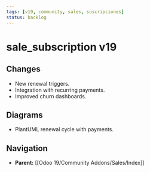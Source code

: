 ```yaml
---
tags: [v19, community, sales, suscripciones]
status: backlog
---
```

# sale_subscription v19

## Changes
- New renewal triggers.
- Integration with recurring payments.
- Improved churn dashboards.

## Diagrams
- PlantUML renewal cycle with payments.






## Navigation
- **Parent:** [[Odoo 19/Community Addons/Sales/Index]]
